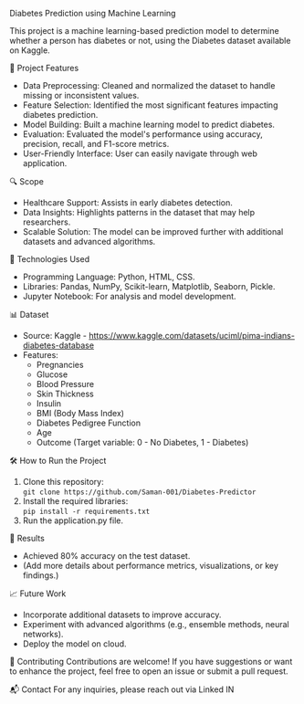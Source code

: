 Diabetes Prediction using Machine Learning

This project is a machine learning-based prediction model to determine whether a person has diabetes or not, using the Diabetes dataset available on Kaggle.

📂 Project Features
- Data Preprocessing: Cleaned and normalized the dataset to handle missing or inconsistent values.
- Feature Selection: Identified the most significant features impacting diabetes prediction.
- Model Building: Built a machine learning model to predict diabetes.
- Evaluation: Evaluated the model's performance using accuracy, precision, recall, and F1-score metrics.
- User-Friendly Interface: User can easily navigate through web application.

🔍 Scope
- Healthcare Support: Assists in early diabetes detection.
- Data Insights: Highlights patterns in the dataset that may help researchers.
- Scalable Solution: The model can be improved further with additional datasets and advanced algorithms.

🚀 Technologies Used
- Programming Language: Python, HTML, CSS.
- Libraries: Pandas, NumPy, Scikit-learn, Matplotlib, Seaborn, Pickle.
- Jupyter Notebook: For analysis and model development.

📊 Dataset
- Source: Kaggle - https://www.kaggle.com/datasets/uciml/pima-indians-diabetes-database
- Features:
  - Pregnancies
  - Glucose
  - Blood Pressure
  - Skin Thickness
  - Insulin
  - BMI (Body Mass Index)
  - Diabetes Pedigree Function
  - Age
  - Outcome (Target variable: 0 - No Diabetes, 1 - Diabetes)

🛠️ How to Run the Project
1. Clone this repository:  
   `git clone https://github.com/Saman-001/Diabetes-Predictor`
2. Install the required libraries:  
   `pip install -r requirements.txt`
3. Run the application.py file.

🧪 Results
- Achieved 80% accuracy on the test dataset.
- (Add more details about performance metrics, visualizations, or key findings.)

📈 Future Work
- Incorporate additional datasets to improve accuracy.
- Experiment with advanced algorithms (e.g., ensemble methods, neural networks).
- Deploy the model on cloud.

🤝 Contributing
Contributions are welcome! If you have suggestions or want to enhance the project, feel free to open an issue or submit a pull request.

📬 Contact
For any inquiries, please reach out via Linked IN



